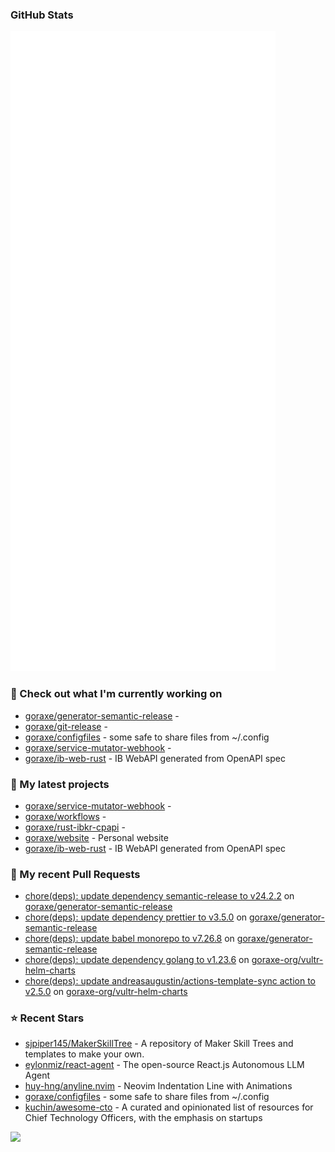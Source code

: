 
### GitHub Stats

<p align="left"><img src="https://raw.githubusercontent.com/goraxe/goraxe/main/github-metrics.svg" /></p>

### 👷 Check out what I'm currently working on

- [goraxe/generator-semantic-release](https://github.com/goraxe/generator-semantic-release) - 
- [goraxe/git-release](https://github.com/goraxe/git-release) - 
- [goraxe/configfiles](https://github.com/goraxe/configfiles) - some safe to share files from ~/.config 
- [goraxe/service-mutator-webhook](https://github.com/goraxe/service-mutator-webhook) - 
- [goraxe/ib-web-rust](https://github.com/goraxe/ib-web-rust) - IB WebAPI generated from OpenAPI spec
### 🌱 My latest projects

- [goraxe/service-mutator-webhook](https://github.com/goraxe/service-mutator-webhook) - 
- [goraxe/workflows](https://github.com/goraxe/workflows) - 
- [goraxe/rust-ibkr-cpapi](https://github.com/goraxe/rust-ibkr-cpapi) - 
- [goraxe/website](https://github.com/goraxe/website) - Personal website
- [goraxe/ib-web-rust](https://github.com/goraxe/ib-web-rust) - IB WebAPI generated from OpenAPI spec
### 🔨 My recent Pull Requests

- [chore(deps): update dependency semantic-release to v24.2.2](https://github.com/goraxe/generator-semantic-release/pull/186) on [goraxe/generator-semantic-release](https://github.com/goraxe/generator-semantic-release)
- [chore(deps): update dependency prettier to v3.5.0](https://github.com/goraxe/generator-semantic-release/pull/185) on [goraxe/generator-semantic-release](https://github.com/goraxe/generator-semantic-release)
- [chore(deps): update babel monorepo to v7.26.8](https://github.com/goraxe/generator-semantic-release/pull/184) on [goraxe/generator-semantic-release](https://github.com/goraxe/generator-semantic-release)
- [chore(deps): update dependency golang to v1.23.6](https://github.com/goraxe-org/vultr-helm-charts/pull/54) on [goraxe-org/vultr-helm-charts](https://github.com/goraxe-org/vultr-helm-charts)
- [chore(deps): update andreasaugustin/actions-template-sync action to v2.5.0](https://github.com/goraxe-org/vultr-helm-charts/pull/53) on [goraxe-org/vultr-helm-charts](https://github.com/goraxe-org/vultr-helm-charts)
### ⭐ Recent Stars

- [sjpiper145/MakerSkillTree](https://github.com/sjpiper145/MakerSkillTree) - A repository of Maker Skill Trees and templates to make your own.  
- [eylonmiz/react-agent](https://github.com/eylonmiz/react-agent) - The open-source React.js Autonomous LLM Agent
- [huy-hng/anyline.nvim](https://github.com/huy-hng/anyline.nvim) - Neovim Indentation Line with Animations
- [goraxe/configfiles](https://github.com/goraxe/configfiles) - some safe to share files from ~/.config 
- [kuchin/awesome-cto](https://github.com/kuchin/awesome-cto) - A curated and opinionated list of resources for Chief Technology Officers, with the emphasis on startups

![](https://komarev.com/ghpvc/?username=goraxe)
